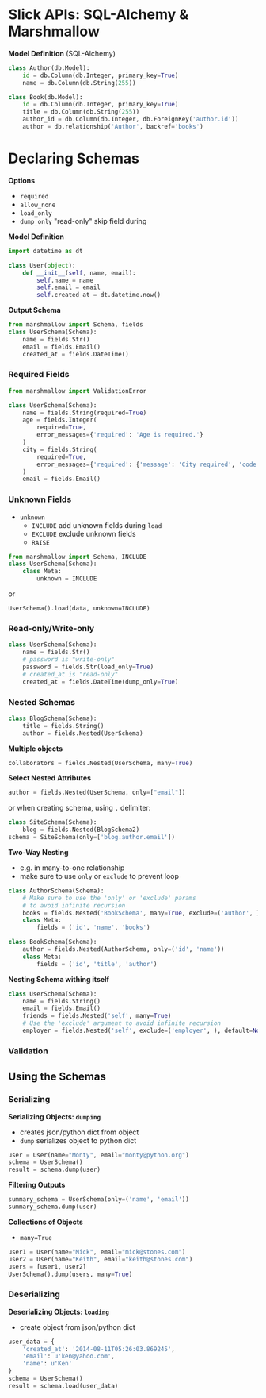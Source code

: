 # Slick APIs: SQL-Alchemy & Marshmallow




**Model Definition** (SQL-Alchemy)

```python
class Author(db.Model):
    id = db.Column(db.Integer, primary_key=True)
    name = db.Column(db.String(255))

class Book(db.Model):
    id = db.Column(db.Integer, primary_key=True)
    title = db.Column(db.String(255))
    author_id = db.Column(db.Integer, db.ForeignKey('author.id'))
    author = db.relationship('Author', backref='books')
```




# Declaring Schemas

**Options**
- `required`
- `allow_none`
- `load_only`
- `dump_only` "read-only" skip field during

**Model Definition**
```python
import datetime as dt

class User(object):
    def __init__(self, name, email):
        self.name = name
        self.email = email
        self.created_at = dt.datetime.now()
```

**Output Schema**

```python
from marshmallow import Schema, fields
class UserSchema(Schema):
    name = fields.Str()
    email = fields.Email()
    created_at = fields.DateTime()
```



### Required Fields

```python
from marshmallow import ValidationError

class UserSchema(Schema):
    name = fields.String(required=True)
    age = fields.Integer(
        required=True,
        error_messages={'required': 'Age is required.'}
    )
    city = fields.String(
        required=True,
        error_messages={'required': {'message': 'City required', 'code': 400}}
    )
    email = fields.Email()
```

### Unknown Fields

- `unknown`
	- `INCLUDE` add unknown fields during `load`
	- `EXCLUDE` exclude unknown fields
	- `RAISE`

```python
from marshmallow import Schema, INCLUDE
class UserSchema(Schema):
    class Meta:
        unknown = INCLUDE
```

or

`UserSchema().load(data, unknown=INCLUDE)`


### Read-only/Write-only

```python
class UserSchema(Schema):
    name = fields.Str()
    # password is "write-only"
    password = fields.Str(load_only=True)
    # created_at is "read-only"
    created_at = fields.DateTime(dump_only=True)
```


### Nested Schemas
```python
class BlogSchema(Schema):
    title = fields.String()
    author = fields.Nested(UserSchema)
```

**Multiple objects**
```python
collaborators = fields.Nested(UserSchema, many=True)
```

**Select Nested Attributes**

```python
author = fields.Nested(UserSchema, only=["email"])
```

or when creating schema, using `.` delimiter:

```python
class SiteSchema(Schema):
    blog = fields.Nested(BlogSchema2)
schema = SiteSchema(only=['blog.author.email'])
```

**Two-Way Nesting**
- e.g. in many-to-one relationship
- make sure to use `only` or `exclude` to prevent loop

```python
class AuthorSchema(Schema):
    # Make sure to use the 'only' or 'exclude' params
    # to avoid infinite recursion
    books = fields.Nested('BookSchema', many=True, exclude=('author', ))
    class Meta:
        fields = ('id', 'name', 'books')

class BookSchema(Schema):
    author = fields.Nested(AuthorSchema, only=('id', 'name'))
    class Meta:
        fields = ('id', 'title', 'author')
```

**Nesting Schema withing itself**

```python
class UserSchema(Schema):
    name = fields.String()
    email = fields.Email()
    friends = fields.Nested('self', many=True)
    # Use the 'exclude' argument to avoid infinite recursion
    employer = fields.Nested('self', exclude=('employer', ), default=None)
```


### Validation




## Using the Schemas

### Serializing

**Serializing Objects: `dumping`**
- creates json/python dict from object
- `dump` serializes object to python dict
```python
user = User(name="Monty", email="monty@python.org")
schema = UserSchema()
result = schema.dump(user)
```

**Filtering Outputs**
```python
summary_schema = UserSchema(only=('name', 'email'))
summary_schema.dump(user)
```

**Collections of Objects**
- `many=True`
```python
user1 = User(name="Mick", email="mick@stones.com")
user2 = User(name="Keith", email="keith@stones.com")
users = [user1, user2]
UserSchema().dump(users, many=True)
```

### Deserializing

**Deserializing Objects: `loading`**
- create object from json/python dict

```python
user_data = {
    'created_at': '2014-08-11T05:26:03.869245',
    'email': u'ken@yahoo.com',
    'name': u'Ken'
}
schema = UserSchema()
result = schema.load(user_data)
```
